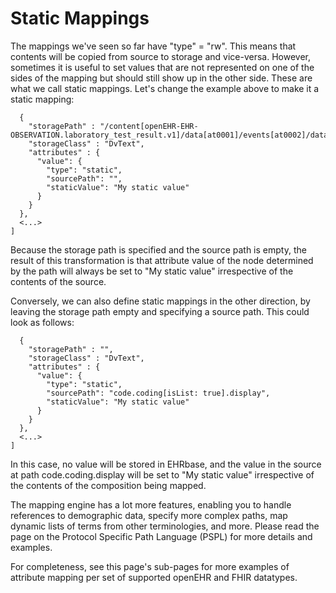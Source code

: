 # Static Mappings

The mappings we've seen so far have "type" = "rw". This means that contents will be copied from source to storage and vice-versa. However, sometimes it is useful to set values that are not represented on one of the sides of the mapping but should still show up in the other side. These are what we call static mappings. Let's change the example above to make it a static mapping:


```"transformations" : [
  {
    "storagePath" : "/content[openEHR-EHR-OBSERVATION.laboratory_test_result.v1]/data[at0001]/events[at0002]/data[at0003]/items[at0005]/value",
    "storageClass" : "DvText",
    "attributes" : {
      "value": {
        "type": "static",
        "sourcePath": "",
        "staticValue": "My static value"
      }
    }
  },
  <...>
]
```

Because the storage path is specified and the source path is empty, the result of this transformation is that attribute value of the node determined by the path will always be set to "My static value" irrespective of the contents of the source. 

Conversely, we can also define static mappings in the other direction, by leaving the storage path empty and specifying a source path. This could look as follows:

```"transformations" : [
  {
    "storagePath" : "",
    "storageClass" : "DvText",
    "attributes" : {
      "value": {
        "type": "static",
        "sourcePath": "code.coding[isList: true].display",
        "staticValue": "My static value"
      }
    }
  },
  <...>
]
````

In this case, no value will be stored in EHRbase, and the value in the source at path code.coding.display will be set to "My static value" irrespective of the contents of the composition being mapped.

The mapping engine has a lot more features, enabling you to handle references to demographic data, specify more complex paths, map dynamic lists of terms from other terminologies, and more. Please read the page on the Protocol Specific Path Language (PSPL) for more details and examples.

For completeness, see this page's sub-pages for more examples of attribute mapping per set of supported openEHR and FHIR datatypes.
